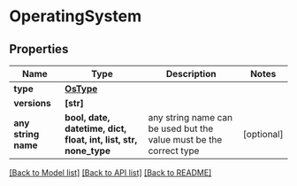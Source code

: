 # OperatingSystem


## Properties
Name | Type | Description | Notes
------------ | ------------- | ------------- | -------------
**type** | [**OsType**](OsType.md) |  | 
**versions** | **[str]** |  | 
**any string name** | **bool, date, datetime, dict, float, int, list, str, none_type** | any string name can be used but the value must be the correct type | [optional]

[[Back to Model list]](../README.md#documentation-for-models) [[Back to API list]](../README.md#documentation-for-api-endpoints) [[Back to README]](../README.md)


